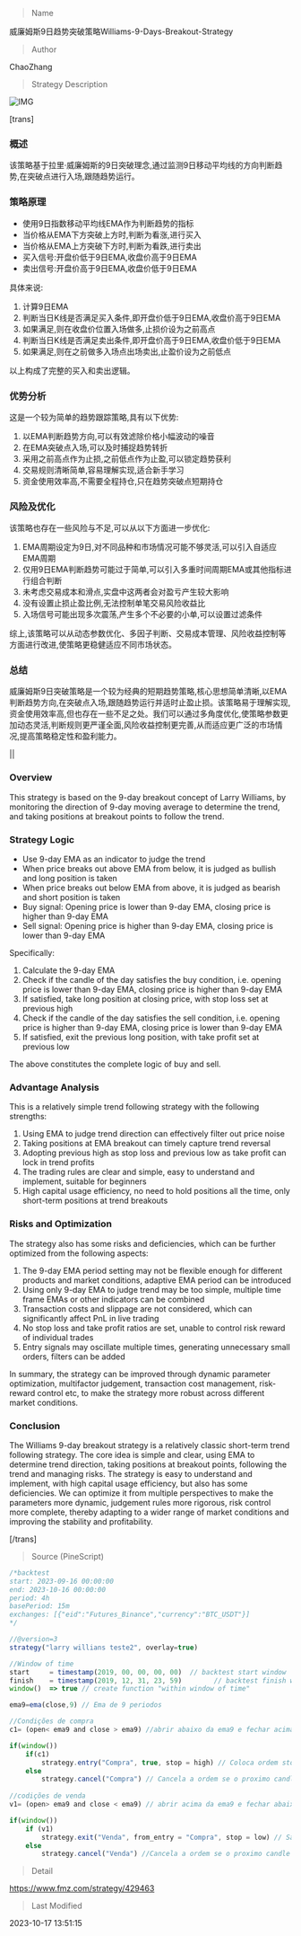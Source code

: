 
> Name

威廉姆斯9日趋势突破策略Williams-9-Days-Breakout-Strategy

> Author

ChaoZhang

> Strategy Description

![IMG](https://www.fmz.com/upload/asset/1e3de40bcbcc0bf8ddd.png)

[trans]


### 概述

该策略基于拉里·威廉姆斯的9日突破理念,通过监测9日移动平均线的方向判断趋势,在突破点进行入场,跟随趋势运行。

### 策略原理

- 使用9日指数移动平均线EMA作为判断趋势的指标
- 当价格从EMA下方突破上方时,判断为看涨,进行买入
- 当价格从EMA上方突破下方时,判断为看跌,进行卖出
- 买入信号:开盘价低于9日EMA,收盘价高于9日EMA
- 卖出信号:开盘价高于9日EMA,收盘价低于9日EMA

具体来说:

1. 计算9日EMA
2. 判断当日K线是否满足买入条件,即开盘价低于9日EMA,收盘价高于9日EMA
3. 如果满足,则在收盘价位置入场做多,止损价设为之前高点
4. 判断当日K线是否满足卖出条件,即开盘价高于9日EMA,收盘价低于9日EMA
5. 如果满足,则在之前做多入场点出场卖出,止盈价设为之前低点

以上构成了完整的买入和卖出逻辑。

### 优势分析

这是一个较为简单的趋势跟踪策略,具有以下优势:

1. 以EMA判断趋势方向,可以有效滤除价格小幅波动的噪音
2. 在EMA突破点入场,可以及时捕捉趋势转折
3. 采用之前高点作为止损,之前低点作为止盈,可以锁定趋势获利
4. 交易规则清晰简单,容易理解实现,适合新手学习
5. 资金使用效率高,不需要全程持仓,只在趋势突破点短期持仓

### 风险及优化

该策略也存在一些风险与不足,可以从以下方面进一步优化:

1. EMA周期设定为9日,对不同品种和市场情况可能不够灵活,可以引入自适应EMA周期
2. 仅用9日EMA判断趋势可能过于简单,可以引入多重时间周期EMA或其他指标进行组合判断
3. 未考虑交易成本和滑点,实盘中这两者会对盈亏产生较大影响
4. 没有设置止损止盈比例,无法控制单笔交易风险收益比
5. 入场信号可能出现多次震荡,产生多个不必要的小单,可以设置过滤条件

综上,该策略可以从动态参数优化、多因子判断、交易成本管理、风险收益控制等方面进行改进,使策略更稳健适应不同市场状态。

### 总结

威廉姆斯9日突破策略是一个较为经典的短期趋势策略,核心思想简单清晰,以EMA判断趋势方向,在突破点入场,跟随趋势运行并适时止盈止损。该策略易于理解实现,资金使用效率高,但也存在一些不足之处。我们可以通过多角度优化,使策略参数更加动态灵活,判断规则更严谨全面,风险收益控制更完善,从而适应更广泛的市场情况,提高策略稳定性和盈利能力。

||


### Overview

This strategy is based on the 9-day breakout concept of Larry Williams, by monitoring the direction of 9-day moving average to determine the trend, and taking positions at breakout points to follow the trend.

### Strategy Logic

- Use 9-day EMA as an indicator to judge the trend 
- When price breaks out above EMA from below, it is judged as bullish and long position is taken
- When price breaks out below EMA from above, it is judged as bearish and short position is taken
- Buy signal: Opening price is lower than 9-day EMA, closing price is higher than 9-day EMA
- Sell signal: Opening price is higher than 9-day EMA, closing price is lower than 9-day EMA

Specifically:

1. Calculate the 9-day EMA
2. Check if the candle of the day satisfies the buy condition, i.e. opening price is lower than 9-day EMA, closing price is higher than 9-day EMA
3. If satisfied, take long position at closing price, with stop loss set at previous high
4. Check if the candle of the day satisfies the sell condition, i.e. opening price is higher than 9-day EMA, closing price is lower than 9-day EMA  
5. If satisfied, exit the previous long position, with take profit set at previous low

The above constitutes the complete logic of buy and sell.

### Advantage Analysis 

This is a relatively simple trend following strategy with the following strengths:

1. Using EMA to judge trend direction can effectively filter out price noise
2. Taking positions at EMA breakout can timely capture trend reversal  
3. Adopting previous high as stop loss and previous low as take profit can lock in trend profits
4. The trading rules are clear and simple, easy to understand and implement, suitable for beginners
5. High capital usage efficiency, no need to hold positions all the time, only short-term positions at trend breakouts

### Risks and Optimization

The strategy also has some risks and deficiencies, which can be further optimized from the following aspects:

1. The 9-day EMA period setting may not be flexible enough for different products and market conditions, adaptive EMA period can be introduced
2. Using only 9-day EMA to judge trend may be too simple, multiple time frame EMAs or other indicators can be combined  
3. Transaction costs and slippage are not considered, which can significantly affect PnL in live trading
4. No stop loss and take profit ratios are set, unable to control risk reward of individual trades
5. Entry signals may oscillate multiple times, generating unnecessary small orders, filters can be added

In summary, the strategy can be improved through dynamic parameter optimization, multifactor judgement, transaction cost management, risk-reward control etc, to make the strategy more robust across different market conditions.  

### Conclusion

The Williams 9-day breakout strategy is a relatively classic short-term trend following strategy. The core idea is simple and clear, using EMA to determine trend direction, taking positions at breakout points, following the trend and managing risks. The strategy is easy to understand and implement, with high capital usage efficiency, but also has some deficiencies. We can optimize it from multiple perspectives to make the parameters more dynamic, judgement rules more rigorous, risk control more complete, thereby adapting to a wider range of market conditions and improving the stability and profitability.

[/trans]



> Source (PineScript)

``` javascript
/*backtest
start: 2023-09-16 00:00:00
end: 2023-10-16 00:00:00
period: 4h
basePeriod: 15m
exchanges: [{"eid":"Futures_Binance","currency":"BTC_USDT"}]
*/

//@version=3
strategy("larry willians teste2", overlay=true)

//Window of time
start     = timestamp(2019, 00, 00, 00, 00)  // backtest start window
finish    = timestamp(2019, 12, 31, 23, 59)        // backtest finish window
window()  => true // create function "within window of time"  

ema9=ema(close,9) // Ema de 9 periodos

//Condições de compra
c1= (open< ema9 and close > ema9) //abrir abaixo da ema9 e fechar acima da ema9

if(window())
    if(c1)
        strategy.entry("Compra", true, stop = high) // Coloca ordem stopgain no topo anterior
    else
        strategy.cancel("Compra") // Cancela a ordem se o proximo candle não "pegar"
        
//codições de venda
v1= (open> ema9 and close < ema9) // abrir acima da ema9 e fechar abaixo ema9

if(window())
    if (v1)
        strategy.exit("Venda", from_entry = "Compra", stop = low) // Saida da entrada com stop no fundo anterior
    else
        strategy.cancel("Venda") //Cancela a ordem se o proximo candle não "pegar"


```

> Detail

https://www.fmz.com/strategy/429463

> Last Modified

2023-10-17 13:51:15

